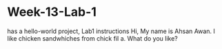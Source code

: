 # Week-13-Lab-1
has a hello-world project, Lab1 instructions
Hi, My name is Ahsan Awan. I like
chicken sandwhiches from chick fil a. What do you like?
